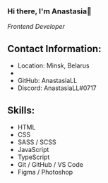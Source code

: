 ### Hi there, I'm Anastasia👋
*Frontend Developer*


## Contact Information: ##

* Location: Minsk, Belarus
* 
* GitHub: AnastasiaLL
* Discord: AnastasiaLL#0717


## Skills: ##
* HTML
* CSS
* SASS / SCSS
* JavaScript
* TypeScript
* Git / GitHub / VS Code
* Figma / Photoshop

